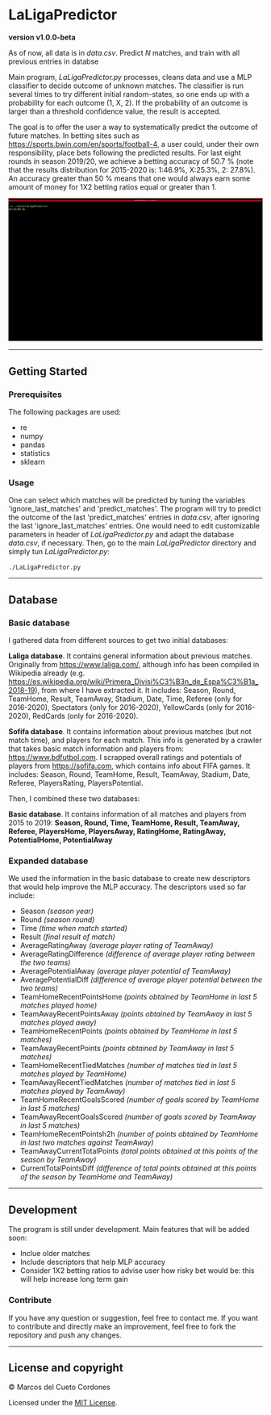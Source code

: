 # LaLigaPredictor

**version v1.0.0-beta**

As of now, all data is in _data.csv_. Predict _N_ matches, and train with all previous entries in databse

Main program, _LaLigaPredictor.py_ processes, cleans data and use a MLP classifier to decide outcome of unknown matches. The classifier is run several times to try different initial random-states, so one ends up with a probability for each outcome (1, X, 2). If the probability of an outcome is larger than a threshold confidence value, the result is accepted.

The goal is to offer the user a way to systematically predict the outcome of future matches. In betting sites such as https://sports.bwin.com/en/sports/football-4, a user could, under their own responsibility, place bets following the predicted results. For last eight rounds in season 2019/20, we achieve a betting accuracy of 50.7 % (note that the results distribution for 2015-2020 is: 1:46.9%, X:25.3%, 2: 27.8%). An accuracy greater than 50 % means that one would always earn some amount of money for 1X2 betting ratios equal or greater than 1.

![Alt Text](./output.gif)

---

## Getting Started

### Prerequisites

The following packages are used:
- re
- numpy
- pandas
- statistics
- sklearn

### Usage

One can select which matches will be predicted by tuning the variables 'ignore_last_matches' and 'predict_matches'. The program will try to predict the outcome of the last 'predict_matches' entries in _data.csv_, after ignoring the last 'ignore_last_matches' entries. One would need to edit customizable parameters in header of _LaLigaPredictor.py_ and adapt the database _data.csv_, if necessary. Then, go to the main _LaLigaPredictor_ directory and simply tun _LaLigaPredictor.py_:

```
./LaLigaPredictor.py
```

---

## Database

### Basic database

I gathered data from different sources to get two initial databases:

**Laliga database**. It contains general information about previous matches. Originally from https://www.laliga.com/, although info has been compiled in Wikipedia already (e.g. https://es.wikipedia.org/wiki/Primera_Divisi%C3%B3n_de_Espa%C3%B1a_2018-19), from where I have extracted it. It includes: Season, Round, TeamHome, Result, TeamAway, Stadium, Date, Time, Referee (only for 2016-2020), Spectators (only for 2016-2020), YellowCards (only for 2016-2020), RedCards (only for 2016-2020).

**Sofifa database**. It contains information about previous matches (but not match time), and players for each match. This info is generated by a crawler that takes basic match information and players from: https://www.bdfutbol.com. I scrapped overall ratings and potentials of players from https://sofifa.com, which contains info about FIFA games. It includes: Season, Round, TeamHome, Result, TeamAway, Stadium, Date, Referee, PlayersRating, PlayersPotential.

Then, I combined these two databases:

**Basic database**. It contains information of all matches and players from 2015 to 2019: **Season, Round, Time, TeamHome, Result, TeamAway, Referee, PlayersHome, PlayersAway, RatingHome, RatingAway, PotentialHome, PotentialAway**

### Expanded database

We used the information in the basic database to create new descriptors that would help improve the MLP accuracy. The descriptors used so far include:
- Season								      _(season year)_
- Round 								      _(season round)_
- Time 								        _(time when match started)_
- Result 							        _(final result of match)_
- AverageRatingAway 				  _(average player rating of TeamAway)_
- AverageRatingDifference 		_(difference of average player rating between the two teams)_
- AveragePotentialAway 			  _(average player potential of TeamAway)_
- AveragePotentialDiff 			  _(difference of average player potential between the two teams)_
- TeamHomeRecentPointsHome 	  _(points obtained by TeamHome in last 5 matches played home)_
- TeamAwayRecentPointsAway 	  _(points obtained by TeamAway in last 5 matches played away)_
- TeamHomeRecentPoints 			  _(points obtained by TeamHome in last 5 matches)_
- TeamAwayRecentPoints 		  	_(points obtained by TeamAway in last 5 matches)_
- TeamHomeRecentTiedMatches 	_(number of matches tied in last 5 matches played by TeamHome)_
- TeamAwayRecentTiedMatches 	_(number of matches tied in last 5 matches played by TeamAway)_
- TeamHomeRecentGoalsScored 	_(number of goals scored by TeamHome in last 5 matches)_
- TeamAwayRecentGoalsScored 	_(number of goals scored by TeamAway in last 5 matches)_
- TeamHomeRecentPointsh2h 		_(number of points obtained by TeamHome in last two matches against TeamAway)_
- TeamAwayCurrentTotalPoints 	_(total points obtained at this points of the season by TeamAway)_
- CurrentTotalPointsDiff 		  _(difference of total points obtained at this points of the season by TeamHome and TeamAway)_

--- 

## Development

The program is still under development. Main features that will be added soon:
- Inclue older matches
- Include descriptors that help MLP accuracy
- Consider 1X2 betting ratios to advise user how risky bet would be: this will help increase long term gain

### Contribute

If you have any question or suggestion, feel free to contact me. If you want to contribute and directly make an improvement, feel free to fork the repository and push any changes.

--- 

## License and copyright

&copy; Marcos del Cueto Cordones

Licensed under the [MIT License](LICENSE.md).
